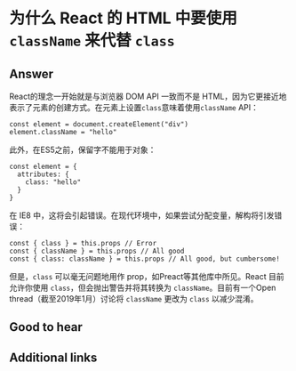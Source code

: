# 为什么 React 的 HTML 中要使用 `className` 来代替 `class`

## Answer

React的理念一开始就是与浏览器 DOM API 一致而不是 HTML，因为它更接近地表示了元素的创建方式。在元素上设置`class`意味着使用`className` API：

```es6
const element = document.createElement("div")
element.className = "hello"
```

此外，在ES5之前，保留字不能用于对象：

```es6
const element = {
  attributes: {
    class: "hello"
  }
}
```

在 IE8 中，这将会引起错误。在现代环境中，如果尝试分配变量，解构将引发错误：

```es6
const { class } = this.props // Error
const { className } = this.props // All good
const { class: className } = this.props // All good, but cumbersome!
```

但是，`class` 可以毫无问题地用作 prop，如Preact等其他库中所见。React 目前允许你使用 `class`，但会抛出警告并将其转换为 `className`。目前有一个Open thread（截至2019年1月）讨论将 `className` 更改为 `class` 以减少混淆。

## Good to hear

## Additional links

<!-- tags: (react,javascript) -->

<!-- expertise: (1) -->